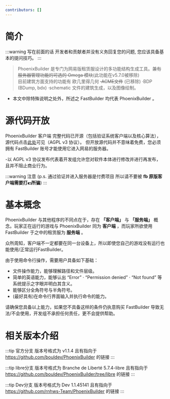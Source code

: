 ```yaml
---
contributors: []
---
```

# 简介

:::warning 写在前面的话
开发者和贡献者并没有义务回复您的问题, 您应该具备基本的提问技巧。
:::

> PhoenixBuilder 是专门为网易版租赁服设计的多功能结构生成工具。~~兼有服务器管理功能的可选的 Omega 模块~~(此功能在v5.7.0被移除)  
> 目前建筑方面支持的功能有 欧几里得几何 ~~·ACME文件~~ (已移除)  ·BDP (BDump, bdx) ·schematic 文件的建筑生成，以及图像绘制。

- 本文中除特殊说明之处外，所述之 FastBuilder 均代表 PhoenixBuilder 。

# 源代码开放

PhoenixBuilder 客户端 完整代码已开源（包括验证系统客户端以及核心算法），源代码点击[此处](https://github.com/bouldev/PhoenixBuilder)可见（AGPL v3 协议）。
但开放源代码并不意味着免费，您必须拥有 FastBuilder 账号才能使用它进入网易的服务器。

-以 AGPL v3 协议发布代表着开发组允许您对软件本体进行修改并进行再发布，且并不阻止商业行为。

:::warning 注意
(p.s. 通过验证并进入服务器是付费项目 所以请不要被 **fb 原版客户端需要打💴所骗**) 
:::

# 基本概念

PhoenixBuilder 与其他程序的不同点在于，存在 **「客户端」** 与 **「服务端」** 概念。玩家正在运行的游戏与 PhoenixBuilder 同为 **客户端** ，而玩家所欲使用 FastBuilder 于之中的租赁服为 **服务端** 。

众所周知，客户端不一定都要在同一台设备上，所以即使您自己的游戏没有运行也能使用/正常运行FastBuilder。

由于使用命令行操作，需要用户具备如下基础：

- 文件操作能力，能够理解路径和文件层级。
- 简单的英语能力，能够认出 “Error” · “Permission denied” · “Not found” 等系统提示之字眼并明白其含义。
- 能够区分全角符号与半角符号。
- (最好具有)在命令行界面输入并执行命令的能力。

请确保您具备以上能力，如果您不具备这样的条件仍执意购买 FastBuilder 导致无法/不会使用，开发组不承担任何责任，更不会提供帮助。

# 相关版本介绍

:::tip 官方分支<Badge type="fb" text="官方分支" />
版本号格式为 v1.1.4 且有指向于 https://github.com/bouldev/PhoenixBuilder 的链接
:::

:::tip libre分支<Badge type="libre" text="libre分支" />
版本号格式为 Branche de Liberté 5.7.4-libre 且有指向于  https://github.com/bouldev/PhoenixBuilder/tree/libre 的链接
:::

:::tip Dev分支<Badge type="unsupport" text="已停止支持" />
版本号格式为 Dev 1.1.45141 且有指向于 https://github.com/rnhws-Team/PhoenixBuilder 的链接
:::